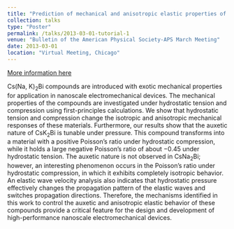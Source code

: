 ```yaml
---
title: "Prediction of mechanical and anisotropic elastic properties of Cs(Na, K)<sub>2</sub>Bi compounds under hydrostatic tension and compression and tunable auxetic properties"
collection: talks
type: "Poster"
permalink: /talks/2013-03-01-tutorial-1
venue: "Bulletin of the American Physical Society-APS March Meeting"
date: 2013-03-01
location: "Virtual Meeting, Chicago"
---
```


[More information here](https://meetings.aps.org/Meeting/MAR22/Session/G00.274)

Cs(Na, K)<sub>2</sub>Bi compounds are introduced with exotic mechanical properties for application in nanoscale electromechanical devices. The mechanical properties of the compounds are investigated under hydrostatic tension and compression using first-principles calculations. We show that hydrostatic tension and compression change the isotropic and anisotropic mechanical responses of these materials. Furthermore, our results show that the auxetic nature of CsK<sub>2</sub>Bi is tunable under pressure. This compound transforms into a material with a positive Poisson’s ratio under hydrostatic compression, while it holds a large negative Poisson’s ratio of about −0.45 under hydrostatic tension. The auxetic nature is not observed in CsNa<sub>2</sub>Bi; however, an interesting phenomenon occurs in the Poisson’s ratio under hydrostatic compression, in which it exhibits completely isotropic behavior. An elastic wave velocity analysis also indicates that hydrostatic pressure effectively changes the propagation pattern of the elastic waves and switches propagation directions. Therefore, the mechanisms identified in this work to control the auxetic and anisotropic elastic behavior of these compounds provide a critical feature for the design and development of high-performance nanoscale electromechanical devices.
